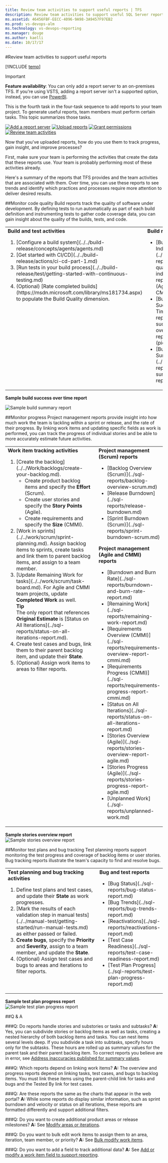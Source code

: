 ```yaml
---
title: Review team activities to support useful reports | TFS  
description: Review team activities to support useful SQL Server reports when working in Team Foundation Server (TFS)  
ms.assetid: 46456FBF-EECC-4096-9A98-3A9457F97EB2  
ms.prod: vs-devops-alm
ms.technology: vs-devops-reporting
ms.manager: douge
ms.author: kaelli
ms.date: 10/17/17
---
```


#Review team activities to support useful reports 

[!INCLUDE [temp](../_shared/tfs-report-platform-version.md)]


>[!IMPORTANT]
>**Feature availability**: You can only add a report server to an on-premises TFS.  If you're using VSTS, adding a report server isn't a supported option, instead, you can use [PowerBI](../powerbi/overview.md).

This is the fourth task in the four-task sequence to add reports to your team project. To generate useful reports, team members must perform certain tasks. This topic summarizes those tasks.     

[![Add a report server](_img/step-1-add-a-report-server.png)](add-a-report-server.md)
[![Upload reports](_img/step-2-upload-reports.png)](upload-reports.md)
[![Grant permissions](_img/step-3-grant-permissions.png)](grant-permissions-to-reports.md) 
[![Review team activities](_img/step-4-review-team-activities.png)](review-team-activities-for-useful-reports.md)


Now that you've uploaded reports, how do you use them to track progress, gain insight, and improve processes?

First, make sure your team is performing the activities that create the data that these reports use. Your team is probably performing most of these activities already.

Here's a summary of the reports that TFS provides and the team activities that are associated with them. Over time, you can use these reports to see trends and identify which practices and processes require more attention to deliver desired results.

##Monitor code quality
Build reports track the quality of software under development. By defining tests to run automatically as part of each build definition and instrumenting tests to gather code coverage data, you can gain insight about the quality of the builds, tests, and code. 

<table>
<tr valign="top">
<td>
<b>Build and test activities</b> 
<ol>
<li>[Configure a build system](../../build-release/concepts/agents/agents.md)</li>
<li>[Get started with CI/CD](../../build-release/actions/ci-cd-part-1.md)</li>
<li>[Run tests in your build process](../../build-release/test/getting-started-with-continuous-testing.md)</li>
<li>(Optional) [Rate completed builds](https://msdn.microsoft.com/library/ms181734.aspx) to populate the Build Quality dimension.</li>
</ol>
</td>
<td>
<b>Build reports</b>
<ul>
    <li>[Build Quality Indicators](../sql-reports/build-quality-indicators-report.md) (Agile and CMMI only)</li>
    <li>[Build Success Over Time](../sql-reports/build-success-over-time-report.md) (pictured)</li>
    <li>[Build Summary](../sql-reports/build-summary-report.md)</li>
</ul>
    </td>
</tr>
</table>


**Sample build success over time report**  

![Sample build summary report](_img/IC665009.png)  

##Monitor progress
Project management reports provide insight into how much work the team is tackling within a sprint or release, and the rate of their progress. By linking work items and updating specific fields as work is performed, you can track the progress of individual stories and be able to more accurately estimate future activities. 

<table width="100%">
<tr valign="top">
<td width="60%">
<b>Work item tracking activities</b>
    <ol>
        <li>[Create the backlog](../../Work/backlogs/create-your-backlog.md).
            <ul>
                <li>Create product backlog items and specify the <b>Effort</b> (Scrum).</li>
                <li>Create user stories and specify the <b>Story Points</b> (Agile).</li>
                <li>Create requirements and specify the <b>Size</b> (CMMI).</li>
            </ul>
        </li>
        <li>[Work in sprints](../../work/scrum/sprint-planning.md). Assign backlog items to sprints, create tasks and link them to parent backlog items, and assign to a team member.</li>
        <li>
            [Update Remaining Work for tasks](../../work/scrum/task-board.md). For Agile and CMMI team projects, update <b>Completed Work</b> as well.
            <br />
            <b>Tip</b>
            <br />
            The only report that references <b>Original Estimate</b> is [Status on All Iterations](../sql-reports/status-on-all-iterations-report.md).
        </li>
        <li>Create test cases and bugs, link them to their parent backlog item, and update their <b>State</b>.</li>
        <li>(Optional) Assign work items to areas to filter reports.</li>
    </ol>
</td>
    <td width="40%">
        <b>Project management (Scrum) reports</b>
        <ul>
    <li>[Backlog Overview (Scrum)](../sql-reports/backlog-overview-scrum.md)</li>
    <li>[Release Burndown](../sql-reports/release-burndown.md)</li>
    <li>[Sprint Burndown (Scrum)](../sql-reports/sprint-burndown-scrum.md)</li>
        </ul>
        <b>Project management (Agile and CMMI) reports</b>
        <ul>
    <li>[Burndown and Burn Rate](../sql-reports/burndown-and-burn-rate-report.md)</li>
    <li>[Remaining Work](../sql-reports/remaining-work-report.md)</li>
    <li>[Requirements Overview (CMMI)](../sql-reports/requirements-overview-report-cmmi.md)</li>
    <li>[Requirements Progress (CMMI)](../sql-reports/requirements-progress-report-cmmi.md)</li>
    <li>[Status on All Iterations](../sql-reports/status-on-all-iterations-report.md)</li>
    <li>[Stories Overview (Agile)](../sql-reports/stories-overview-report-agile.md)</li>
    <li>[Stories Progress (Agile)](../sql-reports/stories-progress-report-agile.md)</li>
    <li>[Unplanned Work](../sql-reports/unplanned-work.md)</li>
</ul>
    </td>
</tr>
</table>

**Sample stories overview report**  
![Sample stories overview report](_img/IC665011.png)  


##Monitor test plans and bug tracking
Test planning reports support monitoring the test progress and coverage of backlog items or user stories. Bug tracking reports illustrate the team's capacity to find and resolve bugs.

<table width="100%">
<tr valign="top">
<td width="60%">
<b>Test planning and bug tracking activities</b>
<ol>
<li>Define test plans and test cases, and update their <b>State</b> as work progresses.</li>
<li>[Mark the results of each validation step in manual tests](../../manual-test/getting-started/run-manual-tests.md) as either passed or failed.</li>
<li><b>Create bugs</b>, specify the <b>Priority</b> and <b>Severity</b>, assign to a team member, and update the <b>State</b>.</li>
<li>(Optional) Assign test cases and bugs to areas and iterations to filter reports.</li>
</ol>
</td>
<td width="40%">
<b>Bug and test reports</b>
<ul>
    <li>[Bug Status](../sql-reports/bug-status-report.md)</li>
    <li>[Bug Trends](../sql-reports/bug-trends-report.md)</li>
    <li>[Reactivations](../sql-reports/reactivations-report.md)</li>
    <li>[Test Case Readiness](../sql-reports/test-case-readiness-report.md)</li>
    <li>[Test Plan Progress](../sql-reports/test-plan-progress-report.md)</li>
</ul>
</td>
</tr>
</table>

**Sample test plan progress report**   
![Sample test plan progress report](_img/IC665012.png)  

##Q & A
<!-- BEGINSECTION class="md-qanda" -->


###Q: Do reports handle stories and substories or tasks and subtasks?
**A:**  Yes, you can subdivide stories or backlog items as well as tasks, creating a nested hierarchy of both backlog items and tasks. You can nest items several levels deep. If you subdivide a task into subtasks, specify hours only for the subtasks. These hours are rolled up as summary values for the parent task and their parent backlog item. To correct reports you believe are in error, see [Address inaccuracies published for summary values](../sql-reports/address-inaccuracies-published-for-summary-values.md).

###Q: Which reports depend on linking work items?
**A:**  The overview and progress reports depend on linking tasks, test cases, and bugs to backlog items. You must link these items using the parent-child link for tasks and bugs and the Tested By link for test cases.

###Q: Are these reports the same as the charts that appear in the web portal?
 **A:**  While some reports do display similar information, such as sprint burndown and velocity or status on all iterations, these reports are formatted differently and support additional filters. 

###Q: Do you want to create additional product areas or release milestones?
**A:**  See [Modify areas or iterations](../../work/customize/set-area-paths.md).

###Q: Do you want to bulk edit work items to assign them to an area, iteration, team member, or priority?
**A:**  See [Bulk modify work items](../../work/backlogs/bulk-modify-work-items.md).

###Q: Do you want to add a field to track additional data?
**A:**  See [Add or modify a work item field to support reporting](../../work/customize/reference/add-or-modify-work-item-fields-to-support-reporting.md).  

<!-- ENDSECTION -->
